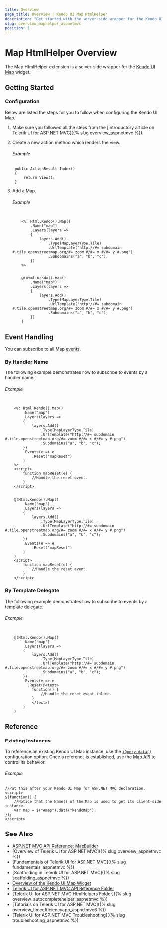 ```yaml
---
title: Overview
page_title: Overview | Kendo UI Map HtmlHelper
description: "Get started with the server-side wrapper for the Kendo UI Map widget for ASP.NET MVC."
slug: overview_maphelper_aspnetmvc
position: 1
---
```


# Map HtmlHelper Overview

The Map HtmlHelper extension is a server-side wrapper for the [Kendo UI Map](https://demos.telerik.com/kendo-ui/map/index) widget.

## Getting Started

### Configuration

Below are listed the steps for you to follow when configuring the Kendo UI Map.

1. Make sure you followed all the steps from the [introductory article on Telerik UI for ASP.NET MVC]({% slug overview_aspnetmvc %}).

1. Create a new action method which renders the view.

    ###### Example

        public ActionResult Index()
        {
            return View();
        }

1. Add a Map.

    ###### Example

    ```tab-ASPX

        <%: Html.Kendo().Map()
            .Name("map")
            .Layers(layers =>
            {
                layers.Add()
                    .Type(MapLayerType.Tile)
                    .UrlTemplate("http://#= subdomain #.tile.openstreetmap.org/#= zoom #/#= x #/#= y #.png")
                    .Subdomains("a", "b", "c");
            })
        %>
    ```
    ```tab-Razor

        @(Html.Kendo().Map()
            .Name("map")
            .Layers(layers =>
            {
                layers.Add()
                    .Type(MapLayerType.Tile)
                    .UrlTemplate("http://#= subdomain #.tile.openstreetmap.org/#= zoom #/#= x #/#= y #.png")
                    .Subdomains("a", "b", "c");
            })
        )
    ```

## Event Handling

You can subscribe to all Map [events](http://docs.telerik.com/kendo-ui/api/javascript/dataviz/ui/map#events).

### By Handler Name

The following example demonstrates how to subscribe to events by a handler name.

###### Example

```tab-ASPX

    <%: Html.Kendo().Map()
        .Name("map")
        .Layers(layers =>
        {
            layers.Add()
                .Type(MapLayerType.Tile)
                .UrlTemplate("http://#= subdomain #.tile.openstreetmap.org/#= zoom #/#= x #/#= y #.png")
                .Subdomains("a", "b", "c");
        })
        .Events(e => e
            .Reset("mapReset")
        )
    %>
    <script>
        function mapReset(e) {
            //Handle the reset event.
        }
    </script>
```
```tab-Razor

    @(Html.Kendo().Map()
        .Name("map")
        .Layers(layers =>
        {
            layers.Add()
                .Type(MapLayerType.Tile)
                .UrlTemplate("http://#= subdomain #.tile.openstreetmap.org/#= zoom #/#= x #/#= y #.png")
                .Subdomains("a", "b", "c");
        })
        .Events(e => e
            .Reset("mapReset")
        )
    )
    <script>
        function mapReset(e) {
            //Handle the reset event.
        }
    </script>
```

### By Template Delegate

The following example demonstrates how to subscribe to events by a template delegate.

###### Example

```tab-Razor

    @(Html.Kendo().Map()
        .Name("map")
        .Layers(layers =>
        {
            layers.Add()
                .Type(MapLayerType.Tile)
                .UrlTemplate("http://#= subdomain #.tile.openstreetmap.org/#= zoom #/#= x #/#= y #.png")
                .Subdomains("a", "b", "c");
        })
        .Events(e => e
          .Reset(@<text>
            function() {
                //Handle the reset event inline.
            }
            </text>)
        )
    )
```

## Reference

### Existing Instances

To reference an existing Kendo UI Map instance, use the [`jQuery.data()`](http://api.jquery.com/jQuery.data/) configuration option. Once a reference is established, use the [Map API](http://docs.telerik.com/kendo-ui/api/javascript/dataviz/ui/map#methods) to control its behavior.

###### Example

    //Put this after your Kendo UI Map for ASP.NET MVC declaration.
    <script>
    $(function() {
        //Notice that the Name() of the Map is used to get its client-side instance.
        var map = $("#map").data("kendoMap");
    });
    </script>

## See Also

* [ASP.NET MVC API Reference: MapBuilder](http://docs.telerik.com/aspnet-mvc/api/Kendo.Mvc.UI.Fluent/MapBuilder)
* [Overview of Telerik UI for ASP.NET MVC]({% slug overview_aspnetmvc %})
* [Fundamentals of Telerik UI for ASP.NET MVC]({% slug fundamentals_aspnetmvc %})
* [Scaffolding in Telerik UI for ASP.NET MVC]({% slug scaffolding_aspnetmvc %})
* [Overview of the Kendo UI Map Widget](http://docs.telerik.com/kendo-ui/controls/diagrams-and-maps/map/overview)
* [Telerik UI for ASP.NET MVC API Reference Folder](http://docs.telerik.com/kendo-ui/api/Kendo.Mvc/AggregateFunction)
* [Telerik UI for ASP.NET MVC HtmlHelpers Folder]({% slug overview_autocompletehelper_aspnetmvc %})
* [Tutorials on Telerik UI for ASP.NET MVC]({% slug overview_timeefficiencyapp_aspnetmvc6 %})
* [Telerik UI for ASP.NET MVC Troubleshooting]({% slug troubleshooting_aspnetmvc %})
